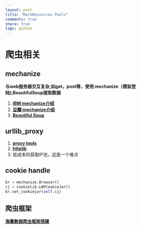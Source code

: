 ```yaml
---
layout: post
title: "MarkResources Pools"
comments: true
share: true
tags: python
---
```

# 爬虫相关

## mechanize
**与web服务器交互复杂,如get，post等，使用 mechanize（模拟登陆);BeautifulSoup提取数据** 
1.  [**IBM mechanize介绍**](http://www.ibm.com/developerworks/cn/linux/l-python-mechanize-beautiful-soup/#resources)
2. [**豆瓣 mechanize介绍**](http://site.douban.com/146782/widget/notes/15468638/note/355611270/) 
3. [**Beautiful Soup**](http://cuiqingcai.com/1319.html)
## urllib_proxy
1. [**proxy tools**](https://github.com/the5fire/practice_demo/blob/master/tools/urllib_proxy.py)
2. [**httplib**](https://docs.python.org/2/library/httplib.html)
3. 低成本的获取IP池，这是一个难点

## cookie handle

```python
br = mechanize.Browser()
cj = cookielib.LWPCookieJar()
br.set_cookiejar(self.cj)
```
## 爬虫框架
[**海量数据爬虫框架搭建**](http://blog.jobbole.com/46673/)
